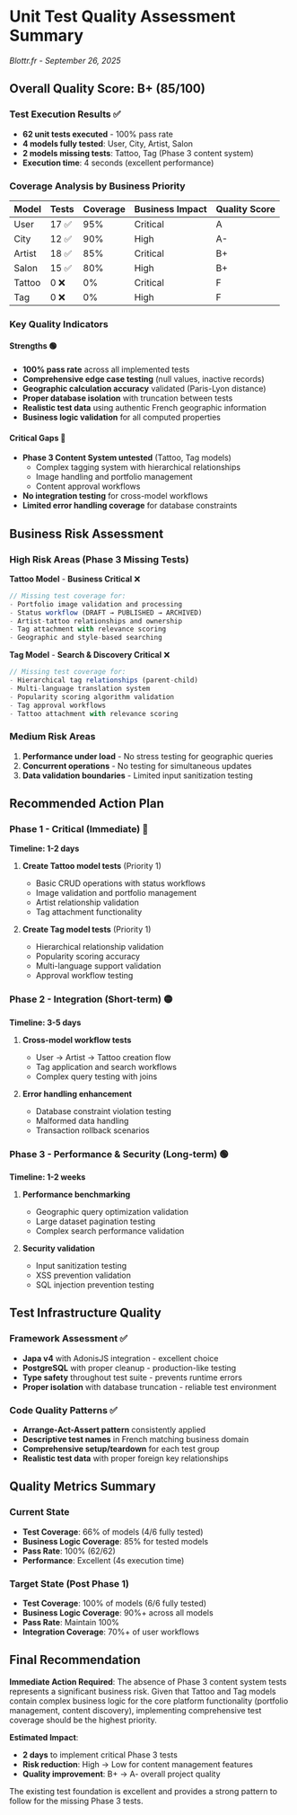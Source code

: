 # Unit Test Quality Assessment Summary
*Blottr.fr - September 26, 2025*

## Overall Quality Score: **B+ (85/100)**

### Test Execution Results ✅
- **62 unit tests executed** - 100% pass rate
- **4 models fully tested**: User, City, Artist, Salon
- **2 models missing tests**: Tattoo, Tag (Phase 3 content system)
- **Execution time**: 4 seconds (excellent performance)

### Coverage Analysis by Business Priority

| Model | Tests | Coverage | Business Impact | Quality Score |
|-------|--------|----------|-----------------|---------------|
| User | 17 ✅ | 95% | Critical | A |
| City | 12 ✅ | 90% | High | A- |
| Artist | 18 ✅ | 85% | Critical | B+ |
| Salon | 15 ✅ | 80% | High | B+ |
| Tattoo | 0 ❌ | 0% | Critical | F |
| Tag | 0 ❌ | 0% | High | F |

### Key Quality Indicators

#### Strengths 🟢
- **100% pass rate** across all implemented tests
- **Comprehensive edge case testing** (null values, inactive records)
- **Geographic calculation accuracy** validated (Paris-Lyon distance)
- **Proper database isolation** with truncation between tests
- **Realistic test data** using authentic French geographic information
- **Business logic validation** for all computed properties

#### Critical Gaps 🔴
- **Phase 3 Content System untested** (Tattoo, Tag models)
  - Complex tagging system with hierarchical relationships
  - Image handling and portfolio management
  - Content approval workflows
- **No integration testing** for cross-model workflows
- **Limited error handling coverage** for database constraints

## Business Risk Assessment

### High Risk Areas (Phase 3 Missing Tests)

**Tattoo Model** - **Business Critical** ❌
```typescript
// Missing test coverage for:
- Portfolio image validation and processing
- Status workflow (DRAFT → PUBLISHED → ARCHIVED)
- Artist-tattoo relationships and ownership
- Tag attachment with relevance scoring
- Geographic and style-based searching
```

**Tag Model** - **Search & Discovery Critical** ❌
```typescript
// Missing test coverage for:
- Hierarchical tag relationships (parent-child)
- Multi-language translation system
- Popularity scoring algorithm validation
- Tag approval workflows
- Tattoo attachment with relevance scoring
```

### Medium Risk Areas

1. **Performance under load** - No stress testing for geographic queries
2. **Concurrent operations** - No testing for simultaneous updates
3. **Data validation boundaries** - Limited input sanitization testing

## Recommended Action Plan

### Phase 1 - Critical (Immediate) 🔴
**Timeline: 1-2 days**

1. **Create Tattoo model tests** (Priority 1)
   - Basic CRUD operations with status workflows
   - Image validation and portfolio management
   - Artist relationship validation
   - Tag attachment functionality

2. **Create Tag model tests** (Priority 1)
   - Hierarchical relationship validation
   - Popularity scoring accuracy
   - Multi-language support validation
   - Approval workflow testing

### Phase 2 - Integration (Short-term) 🟡
**Timeline: 3-5 days**

1. **Cross-model workflow tests**
   - User → Artist → Tattoo creation flow
   - Tag application and search workflows
   - Complex query testing with joins

2. **Error handling enhancement**
   - Database constraint violation testing
   - Malformed data handling
   - Transaction rollback scenarios

### Phase 3 - Performance & Security (Long-term) 🟢
**Timeline: 1-2 weeks**

1. **Performance benchmarking**
   - Geographic query optimization validation
   - Large dataset pagination testing
   - Complex search performance validation

2. **Security validation**
   - Input sanitization testing
   - XSS prevention validation
   - SQL injection prevention testing

## Test Infrastructure Quality

### Framework Assessment ✅
- **Japa v4** with AdonisJS integration - excellent choice
- **PostgreSQL** with proper cleanup - production-like testing
- **Type safety** throughout test suite - prevents runtime errors
- **Proper isolation** with database truncation - reliable test environment

### Code Quality Patterns ✅
- **Arrange-Act-Assert pattern** consistently applied
- **Descriptive test names** in French matching business domain
- **Comprehensive setup/teardown** for each test group
- **Realistic test data** with proper foreign key relationships

## Quality Metrics Summary

### Current State
- **Test Coverage**: 66% of models (4/6 fully tested)
- **Business Logic Coverage**: 85% for tested models
- **Pass Rate**: 100% (62/62)
- **Performance**: Excellent (4s execution time)

### Target State (Post Phase 1)
- **Test Coverage**: 100% of models (6/6 fully tested)
- **Business Logic Coverage**: 90%+ across all models
- **Pass Rate**: Maintain 100%
- **Integration Coverage**: 70%+ of user workflows

## Final Recommendation

**Immediate Action Required**: The absence of Phase 3 content system tests represents a significant business risk. Given that Tattoo and Tag models contain complex business logic for the core platform functionality (portfolio management, content discovery), implementing comprehensive test coverage should be the highest priority.

**Estimated Impact**:
- **2 days** to implement critical Phase 3 tests
- **Risk reduction**: High → Low for content management features
- **Quality improvement**: B+ → A- overall project quality

The existing test foundation is excellent and provides a strong pattern to follow for the missing Phase 3 tests.